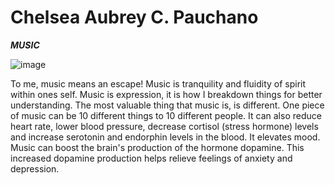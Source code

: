 # Chelsea Aubrey C. Pauchano
***MUSIC***

![image](https://user-images.githubusercontent.com/118231409/204133016-89edb526-cebd-4928-a9b9-9ba6258b9f0e.png)

To me, music means an escape! Music is tranquility and fluidity of spirit within ones self. Music is expression, it is how I breakdown things for better understanding. The most valuable thing that music is, is different. One piece of music can be 10 different things to 10 different people. It can also reduce heart rate, lower blood pressure, decrease cortisol (stress hormone) levels and increase serotonin and endorphin levels in the blood. It elevates mood. Music can boost the brain's production of the hormone dopamine. This increased dopamine production helps relieve feelings of anxiety and depression.

